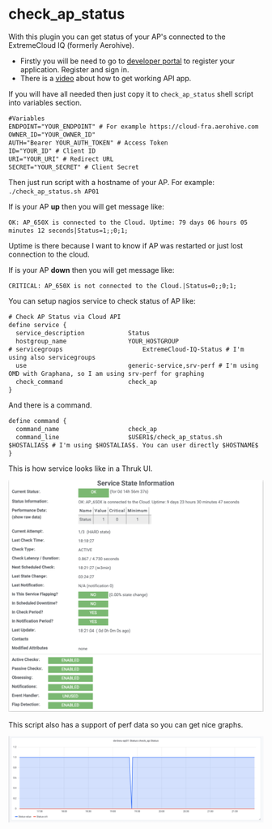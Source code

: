 # check_ap_status

With this plugin you can get status of your AP's connected to the ExtremeCloud IQ (formerly Aerohive).

- Firstly you will be need to go to [developer portal](https://developer.aerohive.com) to register your application. Register and sign in.
- There is a [video](https://youtu.be/1dhP-QGoizg) about how to get working API app.

If you will have all needed then just copy it to `check_ap_status` shell script into variables section.

```
#Variables
ENDPOINT="YOUR_ENDPOINT" # For example https://cloud-fra.aerohive.com
OWNER_ID="YOUR_OWNER_ID" 
AUTH="Bearer YOUR_AUTH_TOKEN" # Access Token
ID="YOUR_ID" # Client ID
URI="YOUR_URI" # Redirect URL
SECRET="YOUR_SECRET" # Client Secret
```

Then just run script with a hostname of your AP. For example: `./check_ap_status.sh AP01`

If is your AP **up** then you will get message like:

```
OK: AP_650X is connected to the Cloud. Uptime: 79 days 06 hours 05 minutes 12 seconds|Status=1;;0;1;
```

Uptime is there because I want to know if AP was restarted or just lost connection to the cloud. 

If is your AP **down** then you will get message like:

```
CRITICAL: AP_650X is not connected to the Cloud.|Status=0;;0;1;
```

You can setup nagios service to check status of AP like:

```
# Check AP Status via Cloud API
define service {
  service_description            Status
  hostgroup_name                 YOUR_HOSTGROUP
# servicegroups			             ExtremeCloud-IQ-Status # I'm using also servicegroups
  use                            generic-service,srv-perf # I'm using OMD with Graphana, so I am using srv-perf for graphing 
  check_command                  check_ap
}
```

And there is a command.

```
define command {
  command_name                   check_ap
  command_line                   $USER1$/check_ap_status.sh $HOSTALIAS$ # I'm using $HOSTALIAS$. You can user directly $HOSTNAME$
}
```


This is how service looks like in a Thruk UI.

![check_ap_status Service](/screenshots/check_ap_status_nagios_service.png)


This script also has a support of perf data so you can get nice graphs.


![check_ap_status Graph](/screenshots/check_ap_status_graph.png)
